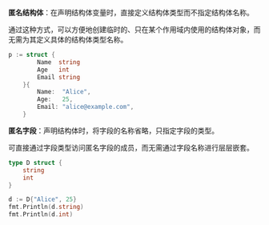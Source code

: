 **匿名结构体**：在声明结构体变量时，直接定义结构体类型而不指定结构体名称。

通过这种方式，可以方便地创建临时的、只在某个作用域内使用的结构体对象，而无需为其定义具体的结构体类型名称。

```go
p := struct {
		Name  string
		Age   int
		Email string
	}{
		Name:  "Alice",
		Age:   25,
		Email: "alice@example.com",
	}
```

**匿名字段**：声明结构体时，将字段的名称省略，只指定字段的类型。

可直接通过字段类型访问匿名字段的成员，而无需通过字段名称进行层层嵌套。

```go
type D struct {
	string
	int
}

d := D{"Alice", 25}
fmt.Println(d.string)
fmt.Println(d.int)
```

